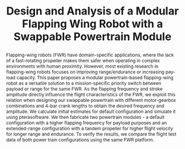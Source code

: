 ---
layout: project-page-new
title: "Design and Analysis of a Modular Flapping Wing Robot with a Swappable Powertrain Module"
authors:
  - name: Snehit Gupta∗
    sup: 1
  - name: K P Rithwik
    sup: 1
  - name: Kurva Prashanth
    sup: 1
  - name: Avijit Ashe
    sup: 1
  - name: Harikumar Kandath¶
    sup: 1
affiliations:
  - name: Robotics Research Center, IIIT Hyderabad, India
    link: https://robotics.iiit.ac.in
    sup: 1
permalink: /publications/2024/Snehit_Design/
abstract: "Flapping-wing robots (FWR) have domain-specific applications, where the lack of a fast-rotating propeller makes them safer when operating in complex environments with human
proximity. However, most existing research in flapping-wing robots focuses on improving range/endurance or increasing pay-load capacity. This paper proposes a modular powertrain-based flapping-wing robot as a versatile solution to a mission-specific priority switch between payload or range for the same FWR. As
the flapping frequency and stroke amplitude directly influence the flight characteristics of the FWR, we exploit this relation when designing our swappable powertrain with different motor-gearbox combinations and 4-bar crank lengths to obtain the desired frequency and amplitude. We calculate initial estimates for default configuration and simulate it using pterasoftware. We then fabricate two powertrain modules - a default configuration with a higher flapping frequency for payload purposes and an extended-range configuration with a tandem propeller for higher flight velocity for longer range and endurance. To verify the results, we compare the flight test data of both power train configurations using the same FWR platform."
#project_page: https://dataplan-hrc.github.io/
paper: https://ieeexplore.ieee.org/stamp/stamp.jsp?arnumber=10633033
#code: https://github.com/dataplan-hrc/DaTAPlan
#supplement: https://dataplan-hrc.github.io/assets/AnticipateNCollab_SupplementaryMaterial-1.pdf
#video: https://youtu.be/vqJ58n77Bsc
#iframe: https://www.youtube.com/embed/QW5VCDIgXus
#demo: https://anyloc.github.io/#interactive_demo

---